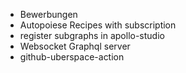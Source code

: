 - Bewerbungen
- Autopoiese Recipes with subscription
- register subgraphs in apollo-studio
- Websocket Graphql server
- github-uberspace-action